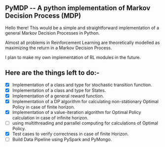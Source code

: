 ## PyMDP -- A python implementation of Markov Decision Process (MDP)

Hello there! This would be a simple and straightforward implementation of a general Markov Decision Processes in Python.

Almost all problems in Reinforcement Learning are theoretically modelled as maximizing the return in a Markov Decision Process.

I plan to make my own implementation of RL modules in the future.

## Here are the things left to do:-

- [x] Implementation of a class and type for stochastic transition function.
- [x] Implementation of a class and type for States.
- [x] Implementation of a general reward function.
- [x] Implementation of a DP algorithm for calculating non-stationary Optimal Policy in case of finite horizon.
- [x] Implementation of a value-iteration algorithm for Optimal Policy calculation in case of infinite horizon.
- [ ] using multithreading and parrallel computing for calculations of Optimal Policy.
- [x] Test cases to verify correctness in case of finite Horizon.
- [ ] Build Data Pipeline using PySpark and PyMongo.
